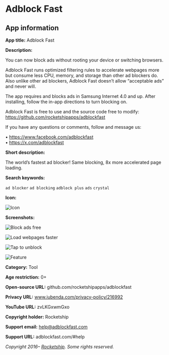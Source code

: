 # Adblock Fast

## App information

**App title:** Adblock Fast

**Description:**

You can now block ads without rooting your device or switching browsers.

Adblock Fast runs optimized filtering rules to accelerate webpages more but consume less CPU,
memory, and storage than other ad blockers do. Also unlike other ad blockers, Adblock Fast doesn’t
allow “acceptable ads” and never will.

The app requires and blocks ads in Samsung Internet 4.0 and up. After installing, follow the in-app
directions to turn blocking on.

Adblock Fast is free to use and the source code free to modify:
https://github.com/rocketshipapps/adblockfast

If you have any questions or comments, follow and message us:

• https://www.facebook.com/adblockfast  
• https://x.com/adblockfast

**Short description:**

The world’s fastest ad blocker! Same blocking, 8x more accelerated page loading.

**Search keywords:**

`ad blocker` `ad blocking` `adblock plus` `ads` `crystal`

**Icon:**

![Icon](icons/icon.png)

**Screenshots:**

![Block ads free](screenshots/blocking.png)

![Load webpages faster](screenshots/loading.png)

![Tap to unblock](screenshots/unblocking.png)

![Feature](feature.png)

**Category:** Tool

**Age restriction:** 0+

**Open-source URL:** github.com/rocketshipapps/adblockfast

**Privacy URL:** www.iubenda.com/privacy-policy/216992

**YouTube URL:** zvLKGxwmGxo

**Copyright holder:** Rocketship

**Support email:** help@adblockfast.com

**Support URL:** adblockfast.com/#help

_Copyright 2016– [Rocketship](https://rocketshipapps.com/). Some rights reserved._
